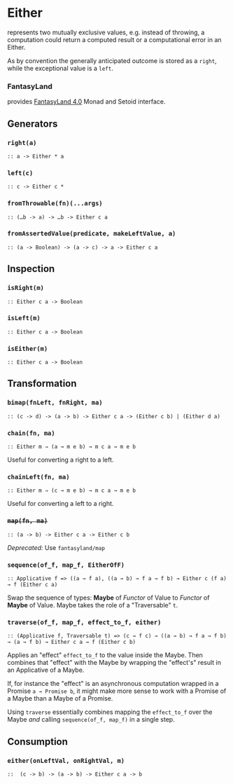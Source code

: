 Either
======
represents two mutually exclusive values, e.g. instead of throwing, a computation could return a computed result or a computational error in an Either.

As by convention the generally anticipated outcome is stored as a `right`, while the exceptional value is a `left`.

### FantasyLand
provides [FantasyLand 4.0][FL-4] Monad and Setoid interface.

Generators
-----------
### `right(a)`
`:: a -> Either * a`

### `left(c)`
`:: c -> Either c *`

### `fromThrowable(fn)(...args)`
`:: (…b -> a) -> …b -> Either c a`

### `fromAssertedValue(predicate, makeLeftValue, a)`
`:: (a -> Boolean) -> (a -> c) -> a -> Either c a`

Inspection
---------
### `isRight(m)`
`:: Either c a -> Boolean`

### `isLeft(m)`
`:: Either c a -> Boolean`

### `isEither(m)`
`:: Either c a -> Boolean`

Transformation
-------------

### `bimap(fnLeft, fnRight, ma)`
`:: (c -> d) -> (a -> b) -> Either c a -> (Either c b) | (Either d a)`

### `chain(fn, ma)`
`:: Either m ⇒ (a → m e b) → m c a → m e b`

Useful for converting a right to a left.

### `chainLeft(fn, ma)`
`:: Either m ⇒ (c → m e b) → m c a → m e b`

Useful for converting a left to a right.

### ~~`map(fn, ma)`~~
`:: (a -> b) -> Either c a -> Either c b`

*Deprecated:* Use `fantasyland/map`

### `sequence(of_f, map_f, EitherOfF)`
`:: Applicative f => ((a → f a), ((a → b) → f a → f b) → Either c (f a) → f (Either c a)`

Swap the sequence of types: **Maybe** of *Functor* of Value to *Functor* of **Maybe** of Value. Maybe takes the role of a "Traversable" `t`.

### `traverse(of_f, map_f, effect_to_f, either)`
`:: (Applicative f, Traversable t) => (c → f c) → ((a → b) → f a → f b) → (a → f b) → Either c a → f (Either c b)`

Applies an "effect" `effect_to_f` to the value inside the Maybe. Then combines that "effect" with the Maybe by wrapping the "effect's" result in an Applicative of a Maybe. 

If, for instance the "effect" is an asynchronous computation wrapped in a Promise `a → Promise b`, it might make more sense to work with a Promise of a Maybe than a Maybe of a Promise. 

Using `traverse` essentially combines mapping the `effect_to_f` over the Maybe *and* calling `sequence(of_f, map_f)` in a single step.

Consumption
-----------
### `either(onLeftVal, onRightVal, m)`
`::  (c -> b) -> (a -> b) -> Either c a -> b`


[FL-4]: https://github.com/fantasyland/fantasy-land/tree/v4.0.1#fantasy-land-specification
